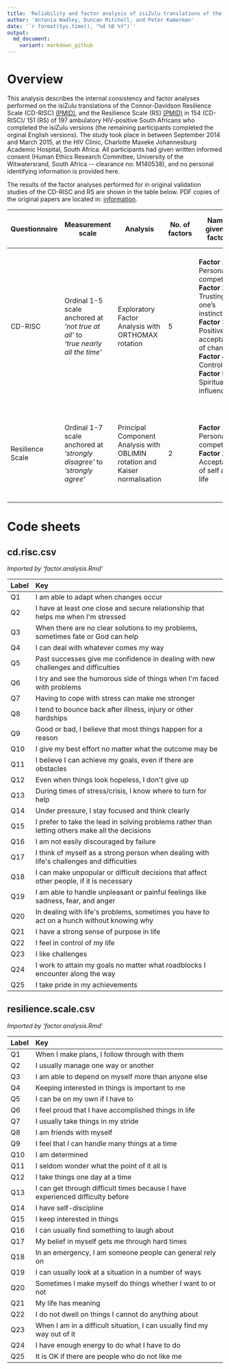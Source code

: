 ```yaml
---
title: 'Reliability and factor analysis of isiZulu translations of the CD-RISC and Resilience Scale'
author: 'Antonia Wadley, Duncan Mitchell, and Peter Kamerman'
date: '`r format(Sys.time(), "%d %B %Y")`'
output: 
  md_document:
    variant: markdown_github
---
```

# Overview
This analysis describes the internal consistency and factor analyses performed on the isiZulu translations of the Connor-Davidson Resilience Scale (CD-RISC) [(PMID)](http://http://www.ncbi.nlm.nih.gov/pubmed/12964174), and the Resilience Scale (RS) [(PMID)](http://www.ncbi.nlm.nih.gov/pubmed/7850498) in 154 (CD-RISC)/ 151 (RS) of 197 ambulatory HIV-positive South Africans who completed the isiZulu versions (the remaining participants completed the orginal English versions). The study took place in between September 2014 and March 2015, at the HIV Clinic, Charlotte Maxeke Johannesburg Academic Hospital, South Africa. All participants had given written informed consent (Human Ethics Research Committee, University of the Witwatersrand, South Africa -- clearance no: M140538), and no personal identifying information is provided here. 

The results of the factor analyses performed for in original validation studies of the CD-RISC and RS are shown in the table below. PDF copies of the original papers are located in: [information](./information/).

| Questionnaire | Measurement scale | Analysis | No. of factors | Names given to factors | Questions loading onto each factor |
|---|----|---|---|----------------|------------------------------------------------------------------------------------------------------------------------------------------------------------------------|
| CD-RISC | Ordinal 1-5 scale anchored at<br>*‘not true at all’* to<br>*‘true nearly all the time’* | Exploratory Factor<br>Analysis with<br>ORTHOMAX rotation | 5 | **Factor 1:** Personal competence<br>**Factor 2:** Trusting one’s instincts<br>**Factor 3:** Positive acceptance of change<br>**Factor 4:** Control<br>**Factor 5:** Spiritual influences | **Factor 1:** 10, 11, 12, 16, 17, 23, 24, 25<br>**Factor 2:** 6, 7, 14, 15, 18, 19, 20<br><br>**Factor 3:** 1, 4, 5, 2, 8<br><br>**Factor 4:** 13, 21, 22<br>**Factor 5:** 3,9 |
| Resilience Scale | Ordinal 1-7 scale anchored at<br>*‘strongly disagree’* to *‘strongly agree’* | Principal Component Analysis with OBLIMIN<br>rotation and Kaiser normalisation | 2 | **Factor 1:** Personal competence<br>**Factor 2:** Acceptance of self and life | **Factor 1:** 1, 2, 3, 4, 5, 6, 9, 10,13, 14, 15, 17, 18, 19, 20, 23, 24<br>**Factor 2:** 7, 8, 11, 12, 16, 21, 22, 25 |

# Code sheets
## cd.risc.csv
_Imported by 'factor.analysis.Rmd'_  

| Label   | Key                                                                                             |
|:--------|:------------------------------------------------------------------------------------------------|
| Q1      | I am able to adapt when changes occur                                                           |
| Q2      | I have at least one close and secure relationship that helps me when I'm stressed               |
| Q3      | When there are no clear solutions to my problems, sometimes fate or God can help                |
| Q4      | I can deal with whatever comes my way                                                           |
| Q5      | Past successes give me confidence in dealing with new challenges and difficulties               |
| Q6      | I try and see the humorous side of things when I'm faced with problems                          |
| Q7      | Having to cope with stress can make me stronger                                                 |
| Q8      | I tend to bounce back after illness, injury or other hardships                                  |
| Q9      | Good or bad, I believe that most things happen for a reason                                     |
| Q10     | I give my best effort no matter what the outcome may be                                         |
| Q11     | I believe I can achieve my goals, even if there are obstacles                                   |
| Q12     | Even when things look hopeless, I don't give up                                                 |
| Q13     | During times of stress/crisis, I know where to turn for help                                    |
| Q14     | Under pressure, I stay focused and think clearly                                                |
| Q15     | I prefer to take the lead in solving problems rather than letting others make all the decisions |
| Q16     | I am not easily discouraged by failure                                                          |
| Q17     | I think of myself as a strong person when dealing with life's challenges and difficulties       |
| Q18     | I can make unpopular or difficult decisions that affect other people, if it is necessary        |
| Q19     | I am able to handle unpleasant or painful feelings like sadness, fear, and anger                |
| Q20     | In dealing with life's problems, sometimes you have to act on a hunch without knowing why       |
| Q21     | I have a strong sense of purpose in life                                                        |
| Q22     | I feel in control of my life                                                                    |
| Q23     | I like challenges                                                                               |
| Q24     | I work to attain my goals no matter what roadblocks I encounter along the way                   |
| Q25     | I take pride in my achievements                                                                 |

## resilience.scale.csv
_Imported by 'factor.analysis.Rmd'_  

| Label   | Key                                                                            |
|:--------|:-------------------------------------------------------------------------------|
| Q1      | When I make plans, I follow through with them                                  |
| Q2      | I usually manage one way or another                                            |
| Q3      | I am able to depend on myself more than anyone else                            |
| Q4      | Keeping interested in things is important to me                                |
| Q5      | I can be on my own if I have to                                                |
| Q6      | I feel proud that I have accomplished things in life                           |
| Q7      | I usually take things in my stride                                             |
| Q8      | I am friends with myself                                                       |
| Q9      | I feel that I can handle many things at a time                                 |
| Q10     | I am determined                                                                |
| Q11     | I seldom wonder what the point of it all is                                    |
| Q12     | I take things one day at a time                                                |
| Q13     | I can get through difficult times because I have experienced difficulty before |
| Q14     | I have self-discipline                                                         |
| Q15     | I keep interested in things                                                    |
| Q16     | I can usually find something to laugh about                                    |
| Q17     | My belief in myself gets me through hard times                                 |
| Q18     | In an emergency, I am someone people can general rely on                       |
| Q19     | I can usually look at a situation in a number of ways                          |
| Q20     | Sometimes I make myself do things whether I want to or not                     |
| Q21     | My life has meaning                                                            |
| Q22     | I do not dwell on things I cannot do anything about                            |
| Q23     | When I am in a difficult situation, I can usually find my way out of it        |
| Q24     | I have enough energy to do what I have to do                                   |
| Q25     | It is OK if there are people who do not like me                                |

